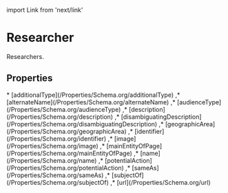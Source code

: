 import Link from 'next/link'

# Researcher

Researchers.

## Properties

<Grid>
* [additionalType](/Properties/Schema.org/additionalType)
,* [alternateName](/Properties/Schema.org/alternateName)
,* [audienceType](/Properties/Schema.org/audienceType)
,* [description](/Properties/Schema.org/description)
,* [disambiguatingDescription](/Properties/Schema.org/disambiguatingDescription)
,* [geographicArea](/Properties/Schema.org/geographicArea)
,* [identifier](/Properties/Schema.org/identifier)
,* [image](/Properties/Schema.org/image)
,* [mainEntityOfPage](/Properties/Schema.org/mainEntityOfPage)
,* [name](/Properties/Schema.org/name)
,* [potentialAction](/Properties/Schema.org/potentialAction)
,* [sameAs](/Properties/Schema.org/sameAs)
,* [subjectOf](/Properties/Schema.org/subjectOf)
,* [url](/Properties/Schema.org/url)

</Grid>

